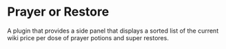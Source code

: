 # Prayer or Restore
A plugin that provides a side panel that displays a sorted list of the current wiki price per dose of prayer potions and super restores.